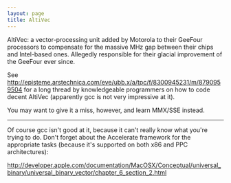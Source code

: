 ```yaml
---
layout: page
title: AltiVec
---
```


AltiVec: a vector-processing unit added by Motorola to their GeeFour processors to compensate for the massive MHz gap between their chips and Intel-based ones. Allegedly responsible for their glacial improvement of the GeeFour ever since.

See http://episteme.arstechnica.com/eve/ubb.x/a/tpc/f/8300945231/m/8790959504 for a long thread by knowledgeable programmers on how to code decent AltiVec (apparently gcc is not very impressive at it).

You may want to give it a miss, however, and learn MMX/SSE instead.

----

Of course gcc isn't good at it, because it can't really know what you're trying to do. Don't forget about the Accelerate framework for the appropriate tasks (because it's supported on both x86 and PPC architectures):

http://developer.apple.com/documentation/MacOSX/Conceptual/universal_binary/universal_binary_vector/chapter_6_section_2.html

